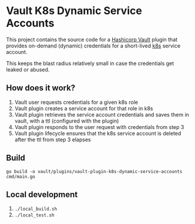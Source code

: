 # Vault K8s Dynamic Service Accounts
This project contains the source code for a [Hashicorp Vault](https://www.vaultproject.io/) plugin that provides on-demand (dynamic) credentials for a
short-lived [k8s](https://kubernetes.io/) service account.

This keeps the blast radius relatively small in case the credentials get leaked or abused.

## How does it work?
1. Vault user requests credentials for a given k8s role
1. Vault plugin creates a service account for that role in k8s
1. Vault plugin retrieves the service account credentials and saves them in vault, with a ttl (configured with the plugin)
1. Vault plugin responds to the user request with credentials from step 3
1. Vault plugin lifecycle ensures that the k8s service account is deleted after the ttl from step 3 elapses

## Build
```
go build -o vault/plugins/vault-plugin-k8s-dynamic-service-accounts cmd/main.go
```

## Local development
1. `./local_build.sh`
1. `./local_test.sh`
